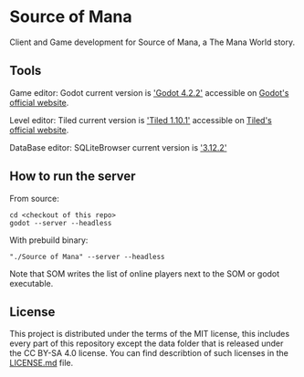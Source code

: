 # Source of Mana

Client and Game development for Source of Mana, a The Mana World story.

## Tools

Game editor:
Godot current version is ['Godot 4.2.2'](https://github.com/godotengine/godot/releases/tag/4.2.2-stable) accessible on [Godot's official website](https://godotengine.org/download).

Level editor:
Tiled current version is ['Tiled 1.10.1'](https://www.mapeditor.org/2023/04/04/tiled-1-10-1-released.html) accessible on [Tiled's official website](https://www.mapeditor.org/).

DataBase editor:
SQLiteBrowser current version is ['3.12.2'](https://github.com/sqlitebrowser/sqlitebrowser)

## How to run the server

From source:
```
cd <checkout of this repo>
godot --server --headless
```

With prebuild binary:
```
"./Source of Mana" --server --headless
```

Note that SOM writes the list of online players next to the SOM or godot executable.

## License

This project is distributed under the terms of the MIT license, this includes every part of this repository except the data folder that is released under the CC BY-SA 4.0 license.
You can find describtion of such licenses  in the [LICENSE.md](LICENSE.md) file.
